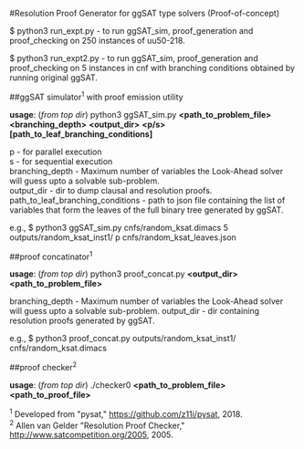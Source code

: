 #Resolution Proof Generator for ggSAT type solvers (Proof-of-concept)

$ python3 run_expt.py - to run ggSAT\_sim, proof\_generation and proof\_checking on 250 instances of uu50-218.

$ python3 run_expt2.py - to run ggSAT\_sim, proof\_generation and proof\_checking on 5 instances in cnf with branching conditions obtained by running original ggSAT.

##ggSAT simulator<sup>1</sup> with proof emission utility  

**usage**: (*from top dir*) python3 ggSAT\_sim.py **\<path\_to\_problem\_file\>** **\<branching\_depth\>** **\<output\_dir\>** **\<p/s\>** **\[path\_to\_leaf\_branching\_conditions]**   

p - for parallel execution  
s - for sequential execution  
branching\_depth - Maximum number of variables the Look-Ahead solver will guess upto a solvable sub-problem.  
output\_dir - dir to dump clausal and resolution proofs.  
path\_to\_leaf\_branching\_conditions - path to json file containing the list of variables that form the leaves of the full binary tree generated by ggSAT.  

e.g., $ python3 ggSAT\_sim.py cnfs/random\_ksat.dimacs 5 outputs/random\_ksat\_inst1/ p cnfs/random\_ksat\_leaves.json  
 
##proof concatinator<sup>1</sup>  

**usage**: (*from top dir*) python3 proof\_concat.py  **\<output\_dir\>** **\<path\_to\_problem\_file\>**  

branching_depth - Maximum number of variables the Look-Ahead solver will guess upto a solvable sub-problem.
output_dir - dir containing resolution proofs generated by ggSAT.  

e.g., $ python3 proof\_concat.py outputs/random\_ksat\_inst1/ cnfs/random\_ksat.dimacs  

##proof checker<sup>2</sup>

**usage**: (*from top dir*) ./checker0 **\<path\_to\_problem\_file\>** **\<path\_to\_proof\_file\>**  

<sup>1</sup> Developed from "pysat," https://github.com/z11i/pysat, 2018.  
<sup>2</sup> Allen van Gelder "Resolution Proof Checker," http://www.satcompetition.org/2005, 2005.


